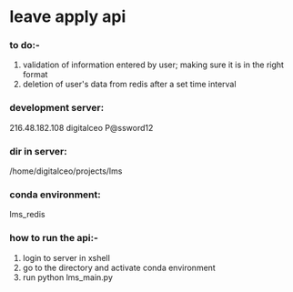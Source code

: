﻿# leave apply api

### to do:-
1. validation of information entered by user; making sure it is in the right format
2. deletion of user's data from redis after a set time interval

### development server:
216.48.182.108
digitalceo
P@ssword12

### dir in server:
/home/digitalceo/projects/lms

### conda environment:
lms_redis

### how to run the api:-
1. login to server in xshell
2. go to the directory and activate conda environment
3. run python lms_main.py

